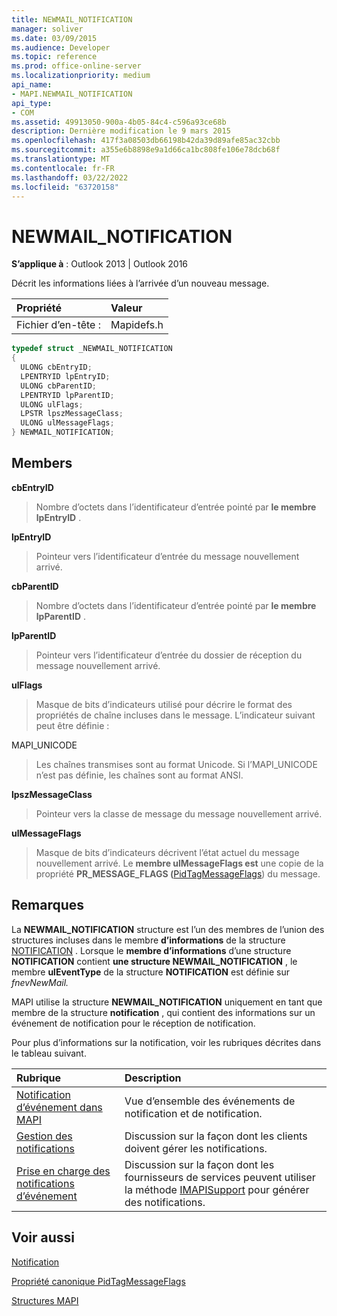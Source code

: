 ```yaml
---
title: NEWMAIL_NOTIFICATION
manager: soliver
ms.date: 03/09/2015
ms.audience: Developer
ms.topic: reference
ms.prod: office-online-server
ms.localizationpriority: medium
api_name:
- MAPI.NEWMAIL_NOTIFICATION
api_type:
- COM
ms.assetid: 49913050-900a-4b05-84c4-c596a93ce68b
description: Dernière modification le 9 mars 2015
ms.openlocfilehash: 417f3a08503db66198b42da39d89afe85ac32cbb
ms.sourcegitcommit: a355e6b8898e9a1d66ca1bc808fe106e78dcb68f
ms.translationtype: MT
ms.contentlocale: fr-FR
ms.lasthandoff: 03/22/2022
ms.locfileid: "63720158"
---
```

# <a name="newmail_notification"></a>NEWMAIL_NOTIFICATION

  
  
**S’applique à** : Outlook 2013 | Outlook 2016 
  
Décrit les informations liées à l’arrivée d’un nouveau message. 
  
|Propriété |Valeur |
|:-----|:-----|
|Fichier d’en-tête :  <br/> |Mapidefs.h  <br/> |
   
```cpp
typedef struct _NEWMAIL_NOTIFICATION
{
  ULONG cbEntryID;
  LPENTRYID lpEntryID;
  ULONG cbParentID;
  LPENTRYID lpParentID;
  ULONG ulFlags;
  LPSTR lpszMessageClass;
  ULONG ulMessageFlags;
} NEWMAIL_NOTIFICATION;

```

## <a name="members"></a>Members

 **cbEntryID**
  
> Nombre d’octets dans l’identificateur d’entrée pointé par **le membre lpEntryID** . 
    
 **lpEntryID**
  
> Pointeur vers l’identificateur d’entrée du message nouvellement arrivé.
    
 **cbParentID**
  
> Nombre d’octets dans l’identificateur d’entrée pointé par **le membre lpParentID** . 
    
 **lpParentID**
  
> Pointeur vers l’identificateur d’entrée du dossier de réception du message nouvellement arrivé.
    
 **ulFlags**
  
> Masque de bits d’indicateurs utilisé pour décrire le format des propriétés de chaîne incluses dans le message. L’indicateur suivant peut être définie :
    
MAPI_UNICODE 
  
> Les chaînes transmises sont au format Unicode. Si l’MAPI_UNICODE n’est pas définie, les chaînes sont au format ANSI.
    
 **lpszMessageClass**
  
> Pointeur vers la classe de message du message nouvellement arrivé. 
    
 **ulMessageFlags**
  
> Masque de bits d’indicateurs décrivent l’état actuel du message nouvellement arrivé. Le **membre ulMessageFlags est** une copie de la propriété **PR_MESSAGE_FLAGS (**[PidTagMessageFlags](pidtagmessageflags-canonical-property.md)) du message.
    
## <a name="remarks"></a>Remarques

La **NEWMAIL_NOTIFICATION** structure est l’un des membres de l’union des structures incluses dans le membre **d’informations** de la structure [NOTIFICATION](notification.md) . Lorsque le **membre d’informations** d’une structure **NOTIFICATION** contient **une structure NEWMAIL_NOTIFICATION** , le membre **ulEventType** de la structure **NOTIFICATION** est définie sur  _fnevNewMail._
  
MAPI utilise la structure **NEWMAIL_NOTIFICATION** uniquement en tant que membre de la structure **notification** , qui contient des informations sur un événement de notification pour le réception de notification. 
  
Pour plus d’informations sur la notification, voir les rubriques décrites dans le tableau suivant.
  
|**Rubrique**|**Description**|
|:-----|:-----|
|[Notification d’événement dans MAPI](event-notification-in-mapi.md) <br/> |Vue d’ensemble des événements de notification et de notification. |
|[Gestion des notifications](handling-notifications.md) <br/> |Discussion sur la façon dont les clients doivent gérer les notifications. |
|[Prise en charge des notifications d’événement](supporting-event-notification.md) <br/> |Discussion sur la façon dont les fournisseurs de services peuvent utiliser la méthode [IMAPISupport](imapisupportiunknown.md) pour générer des notifications. |
   
## <a name="see-also"></a>Voir aussi



[Notification](notification.md)
  
[Propriété canonique PidTagMessageFlags](pidtagmessageflags-canonical-property.md)


[Structures MAPI](mapi-structures.md)

